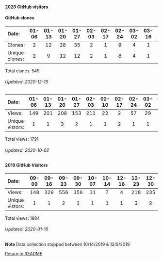 #### 2020 GitHub visitors
#### GitHub clones
Date:		  |   01-06   |       01-13   |       01-20   |       01-27   |       02-03   |       02-17   |       02-24   |       03-02   |       03-16   |       03-23   |       04-06   |       04-13   |       05-04   |       05-18   |       05-25   |       06-01   |       06-08   |  07-13  |  07-27  |  08-10  |   08-17  |  08-24  |  08-31  |  09-07  |   09-14  |  09-21  |  09-28  |  10-05  |  10-12  |   10-19  |   10-26  |   11-09  |   11-16  |   11-23  |   11-30  |   12-07
|:---   |:---:  |:---:  |:---:  |:---:  |:---:  |:---:  |:---:  |:---:  |:---:  |:---:  |:---:  |:---:  |:---:  |:---:  |:---:  |:---:  |:---:  |:---:  |:---:  |:---:  |:---:  |:---:  |:---:  |:---:  |:---:  |:---:  |:---:  |:---:  |:---:  |:---:  |:---:  |:---:  |:---:  |:---:  |:---:  |:---:
Clones:		  |    2       |       12      |       28      |       35      |       2       |       1       |       9       |       4       |       1       |       3       |       4       |       3       |       16      |       40      |       1       |       1       |       7       |  1      |  2      |  14     |   1      |  5      |  10     |  22     |   1      |  1      |  3      |  3      |  15     |   28     |   26     |   15     |   58     |   30     |   134    |   7
Unique            clones:  |   2       |       9       |       12      |       12      |       2       |       1       |       8       |       4       |       1       |       3       |       4       |       3       |       10      |       21      |       1       |       1       |       7  |      1  |      1  |      11  |      1  |      5  |      8  |      12  |      1  |      1  |      3  |      3  |      10  |      11  |      14  |      10  |      25  |      16  |      45  |      6

Total clones: 545
###### Updated: 2020-12-16

Date:   |       01-06   |       01-13   |       01-20   |       01-27   |       02-03   |       02-10   |       02-17   |       02-24   |       03-02   |       03-09   |       03-16   |       03-23   |       03-30   |       04-06   |       04-13   |  04-20  |  05-04  |  05-11  |  05-18  |  05-25  |  06-01  |  06-08  |  06-22  |  07-20  |  07-27  |  08-03  |  08-10  |  08-17  |  08-24  |  08-31  |  09-07  |  09-14
|:---   |:---:  |:---:  |:---:  |:---:  |:---:  |:---:  |:---:  |:---:  |:---:  |:---:  |:---:  |:---:  |:---:  |:---:  |:---:  |:---:  |:---:  |:---:  |:---:  |:---:  |:---:  |:---:  |:---:  |:---:  |:---:  |:---:  |:---:  |:---:  |:---:  |:---:  |:---:  |:---:
Views:  |       149     |       201     |       208     |       153     |       211     |       22      |       2       |       57      |       29      |       15      |       13      |       9       |       3       |       31      |       31      |  21     |  175    |  45     |  149    |  2      |  1      |  15     |  10     |  3      |  22     |  1      |  44     |  3      |  14     |  13     |  132    |  7
Unique            vistors:  |       1       |       1       |       3       |       2       |       1       |       1       |       2       |       1       |       1       |       1       |       1       |       1       |       3       |       1       |       2  |      1  |      1  |      2  |      1  |      1  |      1  |      2  |      1  |      2  |      2  |      1  |      1  |      1  |      1  |      2  |      1  |      1

Total views: 1791
###### Updated: 2020-10-02

#### 2019 GitHub Visitors
Date:   | 09-09 | 09-16 | 09-23 | 09-30 | 10-07 | 10-14 | 12-16 | 12-23 | 12-30
|:---   |:---:    |:---:  |:---:  |:---:  |:---:  |:---:  |:---:  |:---:  |:---:
Views:  |  148  |  329  |  556  |  356  |  31   |   7  |   4  | 218 | 235
Unique  vistors:  |  1  |   1   |   2   |   1   |   1  |   1  |  1  |  3  |  2

Total views: 1884
###### Updated: 2020-01-16
**Note**  Data collection stopped between 10/14/2019 & 12/9/2019

[Return to README](https://github.com/BradleyA/git-TEST-commit-automation/tree/master/hooks#git-TEST-commit-automation)
